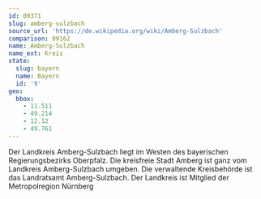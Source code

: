 ```yaml
---
id: 09371
slug: amberg-sulzbach
source_url: 'https://de.wikipedia.org/wiki/Amberg-Sulzbach'
comparison: 09162
name: Amberg-Sulzbach
name_ext: Kreis
state:
  slug: bayern
  name: Bayern
  id: '9'
geo:
  bbox:
    - 11.511
    - 49.214
    - 12.12
    - 49.761
---
```


Der Landkreis Amberg-Sulzbach liegt im Westen des bayerischen Regierungsbezirks Oberpfalz. Die kreisfreie Stadt Amberg ist ganz vom Landkreis Amberg-Sulzbach umgeben. Die verwaltende Kreisbehörde ist das Landratsamt Amberg-Sulzbach. Der Landkreis ist Mitglied der Metropolregion Nürnberg
